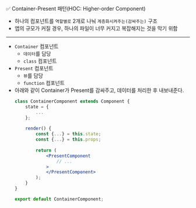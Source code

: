 ✅ Container-Present 패턴(HOC: Higher-order Component)

* 하나의 컴포넌트를 `역할별로` 2개로 나눠 `계층화시켜주는(감싸주는)` 구조
* 앱의 규모가 커질 경우, 하나의 파일이 너무 커지고 복잡해지는 것을 막기 위함
<hr>

* `Container` 컴포넌트
  - `데이터`를 담당
  - `class` 컴포넌트
* `Present` 컴포넌트
  - `뷰`를 담당
  - `function` 컴포넌트
* 아래와 같이 Container가 Present를 감싸주고, 데이터를 처리한 후 내보내준다.
  ```jsx
  class ContainerComponent extends Component {
      state = {
          ...
      };
      
      render() {
          const {...} = this.state;
          const {...} = this.props;
          
          return (
              <PresentComponent
                  // ...
              >
              </PresentComponent>
          );
      }
  }

  export default ContainerComponent;
  ```